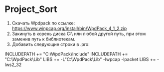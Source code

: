 # Project_Sort

1) Скачать Wpdpack по ссылке: https://www.winpcap.org/install/bin/WpdPack_4_1_2.zip
2) Закинуть в корень диска C:\ или любой другой путь, при этом заменив путь к библиотекам.
3) Добавить следующие строки в .pro:

INCLUDEPATH += "C:\WpdPack\Include"
INCLUDEPATH += "C:\WpdPack\Lib"
LIBS += -L"C:\WpdPack\Lib" -lwpcap -lpacket
LIBS += -lws2_32

